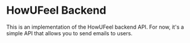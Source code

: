 # HowUFeel Backend

This is an implementation of the HowUFeel backend API. For now, it's a simple API that allows you to send emails to users.

